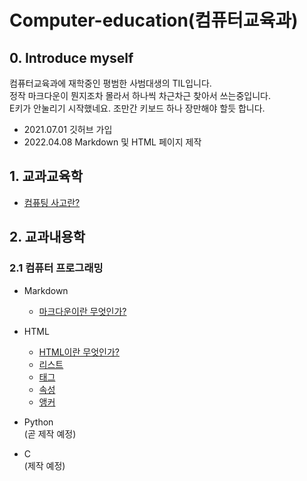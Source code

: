 Computer-education(컴퓨터교육과)
================================
## 0. Introduce myself

컴퓨터교육과에 재학중인 평범한 사범대생의 TIL입니다.   
정작 마크다운이 뭔지조차 몰라서 하나씩 차근차근 찾아서 쓰는중입니다.   
E키가 안눌리기 시작했네요. 조만간 키보드 하나 장만해야 할듯 합니다.

* 2021.07.01 깃허브 가입   
* 2022.04.08 Markdown 및 HTML 페이지 제작

## 1. 교과교육학
* [컴퓨팅 사고란?](/Computer_Education/computationalThinking.md)

## 2. 교과내용학
### 2.1 컴퓨터 프로그래밍
* Markdown
    * [마크다운이란 무엇인가?](/Computer_Programming/Markdown/whatIsMarkdown.md)

* HTML
    * [HTML이란 무엇인가?](/Computer_Programming/HTML5/whatIsHtml.md)   
    * [리스트](/Computer_Programming/HTML5/whatIsList.md)   
    * [태그](/Computer_Programming/HTML5/whatIsTag.md)   
    * [속성](/Computer_Programming/HTML5/whatIsAttribute.md)
    * [앵커](/Computer_Programming/HTML5/whatIsAnchor.md)

* Python   
(곧 제작 예정)

* C   
(제작 예정)